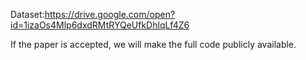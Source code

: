 Dataset:https://drive.google.com/open?id=1izaOs4Mlp6dxdRMtRYQeUfkDhlqLf4Z6


If the paper is accepted, we will make the full code publicly available.
